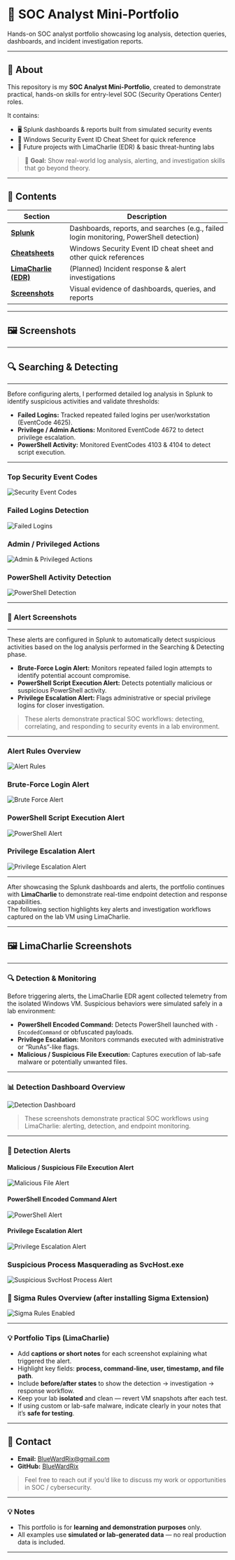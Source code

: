 # 🔐 SOC Analyst Mini-Portfolio

Hands-on SOC analyst portfolio showcasing log analysis, detection queries, dashboards, and incident investigation reports.

---

## 📌 About
This repository is my **SOC Analyst Mini-Portfolio**, created to demonstrate practical, hands-on skills for entry-level SOC (Security Operations Center) roles.  

It contains:
- 🖥️ Splunk dashboards & reports built from simulated security events  
- 📄 Windows Security Event ID Cheat Sheet for quick reference  
- 🚀 Future projects with LimaCharlie (EDR) & basic threat-hunting labs  

> 🎯 **Goal:** Show real-world log analysis, alerting, and investigation skills that go beyond theory.

---

## 📂 Contents
| Section | Description |
|---------|-------------|
| [**Splunk**](https://github.com/BlueWardRix/SOC-Analyst-Mini-Portfolio/tree/main/01-Splunk) | Dashboards, reports, and searches (e.g., failed login monitoring, PowerShell detection) |
| [**Cheatsheets**](https://github.com/BlueWardRix/SOC-Analyst-Mini-Portfolio/tree/main/02-Cheatsheets) | Windows Security Event ID cheat sheet and other quick references |
| [**LimaCharlie (EDR)**](https://github.com/BlueWardRix/SOC-Analyst-Mini-Portfolio/tree/main/03-LimaCharlie-EDR) | (Planned) Incident response & alert investigations |
| [**Screenshots**](https://github.com/BlueWardRix/SOC-Analyst-Mini-Portfolio/tree/main/04-Screenshots) | Visual evidence of dashboards, queries, and reports |

---

## 🖼️ Screenshots
---

## 🔍 Searching & Detecting
---
Before configuring alerts, I performed detailed log analysis in Splunk to identify suspicious activities and validate thresholds:

- **Failed Logins:** Tracked repeated failed logins per user/workstation (EventCode 4625).  
- **Privilege / Admin Actions:** Monitored EventCode 4672 to detect privilege escalation.  
- **PowerShell Activity:** Monitored EventCodes 4103 & 4104 to detect script execution.

---

### Top Security Event Codes
![Security Event Codes](04-Screenshots/Splunk/Dashboards/01-Security_Event_Codes.png)

### Failed Logins Detection
![Failed Logins](04-Screenshots/Splunk/Dashboards/02-Failed_logins.png)

### Admin / Privileged Actions
![Admin & Privileged Actions](04-Screenshots/Splunk/Dashboards/03-Admin_&_Privileged_Actions.png)

### PowerShell Activity Detection
![PowerShell Detection](04-Screenshots/Splunk/Dashboards/04-Powershell_detect.png)

---

### 🚨 Alert Screenshots
---
These alerts are configured in Splunk to automatically detect suspicious activities based on the log analysis performed in the Searching & Detecting phase.  

- **Brute-Force Login Alert:** Monitors repeated failed login attempts to identify potential account compromise.  
- **PowerShell Script Execution Alert:** Detects potentially malicious or suspicious PowerShell activity.  
- **Privilege Escalation Alert:** Flags administrative or special privilege logins for closer investigation.  

> These alerts demonstrate practical SOC workflows: detecting, correlating, and responding to security events in a lab environment.
---

### Alert Rules Overview
![Alert Rules](04-Screenshots/Splunk/Alerts/01-Alert_Rules.png)

### Brute-Force Login Alert
![Brute Force Alert](04-Screenshots/Splunk/Alerts/02-Brute_Force_Login_Detection.png)

### PowerShell Script Execution Alert
![PowerShell Alert](04-Screenshots/Splunk/Alerts/03-PowerShell_Alerts.png)

### Privilege Escalation Alert
![Privilege Escalation Alert](04-Screenshots/Splunk/Alerts/04-Privilege_Escalation.png)

---

After showcasing the Splunk dashboards and alerts, the portfolio continues with **LimaCharlie** to demonstrate real-time endpoint detection and response capabilities.  
The following section highlights key alerts and investigation workflows captured on the lab VM using LimaCharlie.

---

## 🖼️ LimaCharlie Screenshots
---

### 🔍 Detection & Monitoring
Before triggering alerts, the LimaCharlie EDR agent collected telemetry from the isolated Windows VM. Suspicious behaviors were simulated safely in a lab environment:

- **PowerShell Encoded Command:** Detects PowerShell launched with `-EncodedCommand` or obfuscated payloads.  
- **Privilege Escalation:** Monitors commands executed with administrative or “RunAs”-like flags.  
- **Malicious / Suspicious File Execution:** Captures execution of lab-safe malware or potentially unwanted files.

---

### 📊 Detection Dashboard Overview
![Detection Dashboard](04-Screenshots/LimaCharlie/Dashboards/Dashboard_Overview.png)

> These screenshots demonstrate practical SOC workflows using LimaCharlie: alerting, detection, and endpoint monitoring.

---

### 🚨 Detection Alerts

#### Malicious / Suspicious File Execution Alert
![Malicious File Alert](04-Screenshots/LimaCharlie-EDR/Alerts/Malicious_File_Execution_Alert.png)

#### PowerShell Encoded Command Alert
![PowerShell Alert](04-Screenshots/LimaCharlie/Alerts/PowerShell_Encoded_Command_Alert.png)

#### Privilege Escalation Alert
![Privilege Escalation Alert](04-Screenshots/LimaCharlie/Alerts/Privilege_Escalation_Alert.png)

### Suspicious Process Masquerading as SvcHost.exe
![Suspicious SvcHost Process Alert](04-Screenshots/LimaCharlie/Alerts/My_Detection_Rule.png)

### 📜  Sigma Rules Overview (after installing Sigma Extension)
![Sigma Rules Enabled](04-Screenshots/LimaCharlie/Dashboards/Sigma_Rules.png)

---

### 💡 Portfolio Tips (LimaCharlie)
- Add **captions or short notes** for each screenshot explaining what triggered the alert.  
- Highlight key fields: **process, command-line, user, timestamp, and file path**.  
- Include **before/after states** to show the detection → investigation → response workflow.  
- Keep your lab **isolated** and clean — revert VM snapshots after each test.  
- If using custom or lab-safe malware, indicate clearly in your notes that it’s **safe for testing**.  

---

## 📧 Contact
- **Email:** [BlueWardRix@gmail.com](mailto:BlueWardRix@gmail.com)  
- **GitHub:** [BlueWardRix](https://github.com/BlueWardRix)

> Feel free to reach out if you’d like to discuss my work or opportunities in SOC / cybersecurity.

---

### 💡 Notes
- This portfolio is for **learning and demonstration purposes** only.  
- All examples use **simulated or lab-generated data** — no real production data is included.

---
